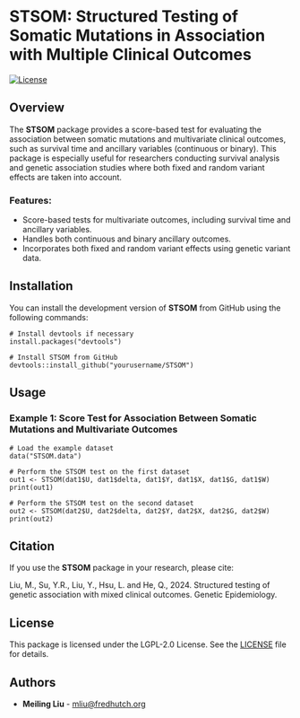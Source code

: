 # STSOM: Structured Testing of Somatic Mutations in Association with Multiple Clinical Outcomes

[![License](https://img.shields.io/badge/license-LGPL--2.0-blue.svg)](https://www.gnu.org/licenses/old-licenses/lgpl-2.0.html)

## Overview

The **STSOM** package provides a score-based test for evaluating the association between somatic mutations and multivariate clinical outcomes, such as survival time and ancillary variables (continuous or binary). This package is especially useful for researchers conducting survival analysis and genetic association studies where both fixed and random variant effects are taken into account.

### Features:
- Score-based tests for multivariate outcomes, including survival time and ancillary variables.
- Handles both continuous and binary ancillary outcomes.
- Incorporates both fixed and random variant effects using genetic variant data.

## Installation

You can install the development version of **STSOM** from GitHub using the following commands:

```{r}
# Install devtools if necessary
install.packages("devtools")

# Install STSOM from GitHub
devtools::install_github("yourusername/STSOM")
```

## Usage 

### Example 1: Score Test for Association Between Somatic Mutations and Multivariate Outcomes

```{r}
# Load the example dataset
data("STSOM.data")

# Perform the STSOM test on the first dataset
out1 <- STSOM(dat1$U, dat1$delta, dat1$Y, dat1$X, dat1$G, dat1$W)
print(out1)

# Perform the STSOM test on the second dataset
out2 <- STSOM(dat2$U, dat2$delta, dat2$Y, dat2$X, dat2$G, dat2$W)
print(out2)
```


## Citation

If you use the **STSOM** package in your research, please cite:

Liu, M., Su, Y.R., Liu, Y., Hsu, L. and He, Q., 2024. Structured testing of genetic association with mixed clinical outcomes. Genetic Epidemiology.


## License

This package is licensed under the LGPL-2.0 License. See the [LICENSE](LICENSE) file for details.

## Authors

- **Meiling Liu** - [mliu@fredhutch.org](mailto:mliu@fredhutch.org)
